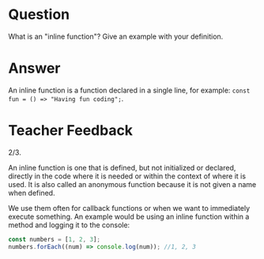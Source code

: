 # Question

What is an "inline function"? Give an example with your definition.

# Answer

An inline function is a function declared in a single line, for example: `const fun = () => "Having fun coding";`.

# Teacher Feedback
2/3.

An inline function is one that is defined, but not initialized or declared, directly in the code where it is needed or within the context of where it is used. It is also called an anonymous function because it is not given a name when defined.

We use them often for callback functions or when we want to immediately execute something. An example would be using an inline function within a method and logging it to the console:

```js
const numbers = [1, 2, 3];
numbers.forEach((num) => console.log(num)); //1, 2, 3
```